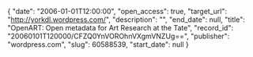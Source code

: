 {
  "date": "2006-01-01T12:00:00", 
  "open_access": true, 
  "target_url": "http://yorkdl.wordpress.com/", 
  "description": "", 
  "end_date": null, 
  "title": "OpenART: Open metadata for Art Research at the Tate", 
  "record_id": "20060101T120000/CFZQ0YnVOROhnVXgmVNZUg==", 
  "publisher": "wordpress.com", 
  "slug": 60588539, 
  "start_date": null
}

